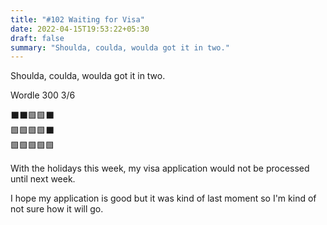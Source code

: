 ```yaml
---
title: "#102 Waiting for Visa"
date: 2022-04-15T19:53:22+05:30
draft: false
summary: "Shoulda, coulda, woulda got it in two."
---
```


Shoulda, coulda, woulda got it in two.

Wordle 300 3/6

⬛⬛🟩🟩⬛\
🟩🟩🟩🟩⬛\
🟩🟩🟩🟩🟩

With the holidays this week, my visa application would not be processed until next week.

I hope my application is good but it was kind of last moment so I'm kind of not sure how it will go.
